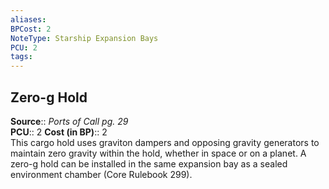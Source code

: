 ```yaml
---
aliases: 
BPCost: 2
NoteType: Starship Expansion Bays
PCU: 2
tags: 
---
```


## Zero-g Hold

**Source**:: _Ports of Call pg. 29_  
**PCU**:: 2
**Cost (in BP)**:: 2  
This cargo hold uses graviton dampers and opposing gravity generators to maintain zero gravity within the hold, whether in space or on a planet. A zero-g hold can be installed in the same expansion bay as a sealed environment chamber (Core Rulebook 299).
